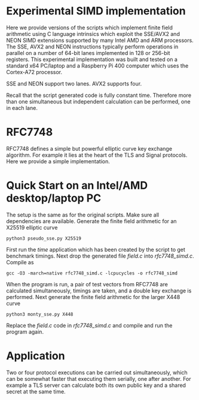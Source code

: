 # Experimental SIMD implementation

Here we provide versions of the scripts which implement finite field arithmetic using C language intrinsics which exploit the SSE/AVX2 and 
NEON SIMD extensions supported by many Intel AMD and ARM processors. The SSE, AVX2 and NEON instructions typically perform operations in 
parallel on a number of 64-bit lanes implemented in 128 or 256-bit registers. This experimental implementation was built and tested on 
a standard x64 PC/laptop and a Raspberry Pi 400 computer which uses the Cortex-A72 processor.

SSE and NEON support two lanes. AVX2 supports four.

Recall that the script generated code is fully constant time. Therefore more than one simultaneous but independent calculation can be 
performed, one in each lane.

# RFC7748

RFC7748 defines a simple but powerful elliptic curve key exchange algorithm. For example it lies at the heart of the TLS and Signal
protocols. Here we provide a simple implementation.

# Quick Start on an Intel/AMD desktop/laptop PC

The setup is the same as for the original scripts. Make sure all dependencies are available. 
Generate the finite field arithmetic for an X25519 elliptic curve

	python3 pseudo_sse.py X25519

First run the *time* application which has been created by the script to get benchmark timings. Next drop the generated file *field.c* 
into *rfc7748_simd.c*. Compile as

	gcc -O3 -march=native rfc7748_simd.c -lcpucycles -o rfc7748_simd

When the program is run, a pair of test vectors from RFC7748 are calculated simultaneously, timings are taken, and a double key exchange 
is performed. Next generate the finite field arithmetic for the larger X448 curve 

	python3 monty_sse.py X448

Replace the *field.c* code in *rfc7748_simd.c* and compile and run the program again.

# Application

Two or four protocol executions can be carried out simultaneously, which can be somewhat faster that executing them serially, one after 
another. For example a TLS server can calculate both its own public key and a shared secret at the same time.

